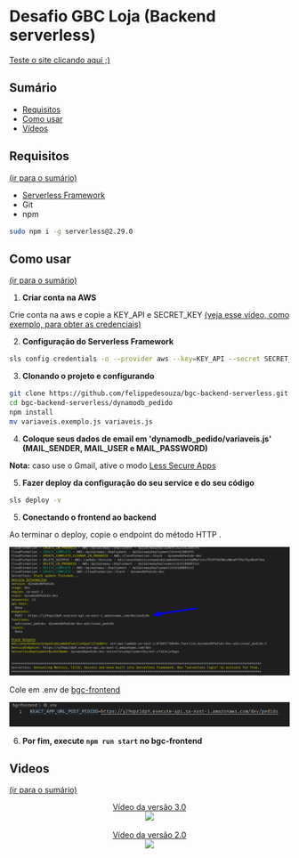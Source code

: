 # Desafio GBC Loja (Backend serverless)

[Teste o site clicando aqui ;)](http://bgc-frontend.s3-website-sa-east-1.amazonaws.com/)

## Sumário

- [Requisitos](#requisitos)
- [Como usar](#como-usar)
- [Vídeos](#videos)

## Requisitos
[(ir para o sumário)](#sumário)

- [Serverless Framework](https://www.serverless.com/framework/docs/getting-started/)
- Git
- npm

```bash
sudo npm i -g serverless@2.29.0
```

## Como usar
[(ir para o sumário)](#sumário)

1. **Criar conta na AWS**

Crie conta na aws e copie a KEY_API e SECRET_KEY [(veja esse vídeo, como exemplo, para obter as credenciais)](https://www.youtube.com/watch?v=KngM5bfpttA)

2. **Configuração do Serverless Framework**

```bash
sls config credentials -o --provider aws --key=KEY_API --secret SECRET_KEY
```

3. **Clonando o projeto e configurando**

```bash
git clone https://github.com/felippedesouza/bgc-backend-serverless.git
cd bgc-backend-serverless/dynamodb_pedido
npm install
mv variaveis.exemplo.js variaveis.js
```

4. **Coloque seus dados de email em 'dynamodb_pedido/variaveis.js' (MAIL_SENDER, MAIL_USER e MAIL_PASSWORD)**

**Nota:** caso use o Gmail, ative o modo [Less Secure Apps](https://devanswers.co/allow-less-secure-apps-access-gmail-account/)

5. **Fazer deploy da configuração do seu service e do seu código**

```bash
sls deploy -v
```

5. **Conectando o frontend ao backend**

Ao terminar o deploy, copie o endpoint do método HTTP .

   ![](./img/sls-1.png)

Cole em .env de [bgc-frontend](https://github.com/felippedesouza/bgc-backend-serverless)

   ![](./img/sls-2.png)

6. **Por fim, execute `npm run start` no bgc-frontend**

## Videos
[(ir para o sumário)](#sumário)

<p align="center">
   <a href="https://youtu.be/_owP1BYJytY"> 
      Vídeo da versão 3.0 <br>
      <img src="https://img.youtube.com/vi/_owP1BYJytY/0.jpg" />
   </a>
</p>

<p align="center">
   <a href="https://youtu.be/kWpBPtolxFw"> 
      Vídeo da versão 2.0 <br>
      <img src="https://img.youtube.com/vi/kWpBPtolxFw/0.jpg" />
   </a>
</p>